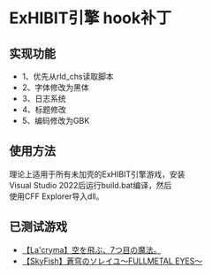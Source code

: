 # ExHIBIT引擎 hook补丁

## 实现功能
- 1、优先从rld_chs读取脚本
- 2、字体修改为黑体
- 3、日志系统
- 4、标题修改
- 5、编码修改为GBK

## 使用方法
理论上适用于所有未加壳的ExHIBIT引擎游戏，安装<br>
Visual Studio 2022后运行build.bat编译，然后<br>
使用CFF Explorer导入dll。

## 已测试游戏
- [【La'cryma】空を飛ぶ、7つ目の魔法。](https://vndb.org/v1617)
- [【SkyFish】蒼穹のソレイユ～FULLMETAL EYES～](https://vndb.org/v4910)

